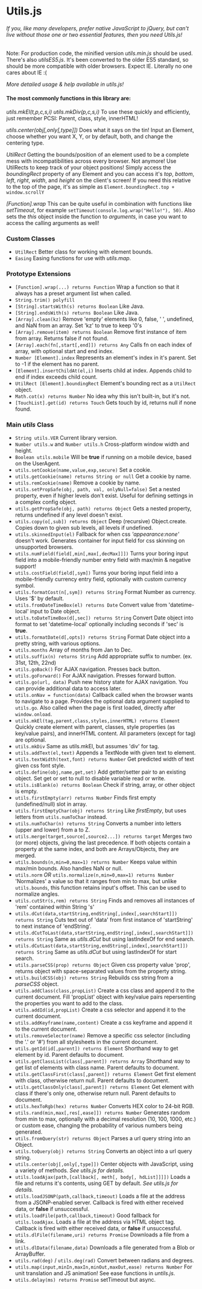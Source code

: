 # Utils.js
###### If you, like many developers, prefer native JavaScript to jQuery, but can't live without those one or two essential features, then you need Utils.js!

Note: For production code, the minified version *utils.min.js* should be used. There's also *utilsES5.js*. It's been converted to the older ES5 standard, so should be more compatible with older browsers. Expect IE. Literally no one cares about IE :(

*More detailed usage & help available in utils.js!*

#### The most commonly functions in this library are:

*utils.mkEl(t,p,c,s,i) utils.mkDiv(p,c,s,i)* To use these quickly and efficiently, just remember PCSI: Parent, class, style, innerHTML!

*utils.center(obj[,only[,type]])* Does what it says on the tin! Input an Element, choose whether you want X, Y, or by default, both, and change the centering type.

*UtilRect* Getting the bounds/position of an element used to be a complete mess with incompatibilities across every browser. Not anymore! Use UtilRects to keep track of your object positions! Simply access the *boundingRect* property of any Element and you can access it's *top*, *bottom*, *left*, *right*, *width*, and *height* on the client's screen! If you need this relative to the top of the page, it's as simple as `Element.boundingRect.top + window.scrollY`

*[Function].wrap* This can be quite useful in combination with functions like *setTimeout*, for example `setTimeout(console.log.wrap("Hello!"), 50)`. Also sets the *this* object inside the function to *arguments*, in case you want to access the calling arguments as well!

### Custom Classes
- `UtilRect` Better class for working with element bounds.
- `Easing` Easing functions for use with *utils.map*.

### Prototype Extensions
- `[Function].wrap(...) returns Function` Wrap a function so that it always has a preset argument list when called.
- `String.trim() polyfill`
- `[String].startsWith(s) returns Boolean` Like Java.
- `[String].endsWith(s) returns Boolean` Like Java.
- `[Array].clean(kz)` Remove 'empty' elements like 0, false, ' ', undefined, and NaN from an array. Set 'kz' to true to keep '0's
- `[Array].remove(item) returns Boolean` Remove first instance of item from array. Returns false if not found.
- `[Array].each(fn[,start[,end]]) returns Any` Calls fn on each index of array, with optional start and end index.
- `Number [Element].index` Represents an element's index in it's parent. Set to -1 if the element has no parent.
- `[Element].insertChildAt(el,i)` Inserts child at index. Appends child to end if index exceeds child count.
- `UtilRect [Element].boundingRect` Element's bounding rect as a `UtilRect` object.
- `Math.cot(x) returns Number` No idea why this isn't built-in, but it's not.
- `[TouchList].get(id) returns Touch` Gets touch by id, returns null if none found.

### Main *utils* Class
- `String utils.VER` Current library version.
- `Number utils.w` and `Number utils.h` Cross-platform window width and height.
- `Boolean utils.mobile` Will be **true** if running on a mobile device, based on the UserAgent.
- `utils.setCookie(name,value,exp,secure)` Set a cookie.
- `utils.getCookie(name) returns String or null` Get a cookie by name.
- `utils.remCookie(name)` Remove a cookie by name.
- `utils.setPropSafe(obj, path, val, onlyNull=false)` Set a nested property, even if higher levels don't exist. Useful for defining settings in a complex config object.
- `utils.getPropSafe(obj, path) returns Object` Gets a nested property, returns undefined if any level doesn't exist.
- `utils.copy(o[,sub]) returns Object` Deep (recursive) Object.create. Copies down to given sub levels, all levels if undefined.
- `utils.skinnedInput(el)` Fallback for when css *'appearance:none'* doesn't work. Generates container for input field for css skinning on unsupported browsers.
- `utils.numField(field[,min[,max[,decMax]]])` Turns your boring input field into a mobile-friendly number entry field with max/min & negative support!
- `utils.costField(field[,sym])` Turns your boring input field into a mobile-friendly currency entry field, optionally with custom currency symbol.
- `utils.formatCost(n[,sym]) returns String` Format Number as currency. Uses '$' by default.
- `utils.fromDateTimeBox(el) returns Date` Convert value from 'datetime-local' input to Date object.
- `utils.toDateTimeBox(d[,sec]) returns String` Convert Date object into format to set 'datetime-local' optionally including seconds if 'sec' is **true**.
- `utils.formatDate(d[,opts]) returns String` Format Date object into a pretty string, with various options.
- `utils.months` Array of months from Jan to Dec.
- `utils.suffix(n) returns String` Add appropriate suffix to number. (ex. 31st, 12th, 22nd)
- `utils.goBack()` For AJAX navigation. Presses back button.
- `utils.goForward()` For AJAX navigation. Presses forward button.
- `utils.go(url, data)` Push new history state for AJAX navigation. You can provide additional data to access later.
- `utils.onNav = function(data)` Callback called when the browser wants to navigate to a page. Provides the optional data argument supplied to `utils.go`. Also called when the page is first loaded, directly after `window.onload`.
- `utils.mkEl(tag,parent,class,styles,innerHTML) returns Element` Quickly create element with parent, classes, style properties (as key/value pairs), and innerHTML content. All parameters (except for tag) are optional.
- `utils.mkDiv` Same as utils.mkEl, but assumes 'div' for tag.
- `utils.addText(el,text)` Appends a TextNode with given text to element.
- `utils.textWidth(text,font) returns Number` Get predicted width of text given css font style.
- `utils.define(obj,name,get,set)` Add getter/setter pair to an existing object. Set get or set to null to disable variable read or write.
- `utils.isBlank(o) returns Boolean` Check if string, array, or other object is empty.
- `utils.firstEmpty(arr) returns Number` Finds first empty (undefined/null) slot in array.
- `utils.firstEmptyChar(obj) returns String` Like *firstEmpty*, but uses letters from `utils.numToChar` instead.
- `utils.numToChar(n) returns String` Converts a number into letters (upper and lower) from a to Z.
- `utils.merge(target,source[,source2...]) returns target` Merges two (or more) objects, giving the last precedence. If both objects contain a property at the same index, and both are Arrays/Objects, they are merged.
- `utils.bounds(n,min=0,max=1) returns Number` Keeps value within max/min bounds. Also handles NaN or null.
- `utils.norm` *OR* `utils.normalize(n,min=0,max=1) returns Number` 'Normalizes' a value so that it ranges from min to max, but unlike `utils.bounds`, this function retains input's offset. This can be used to normalize angles.
- `utils.cutStr(s,rem) returns String` Finds and removes all instances of 'rem' contained within String 's'
- `utils.dCut(data,startString,endString[,index[,searchStart]]) returns String` Cuts text out of 'data' from first instance of 'startString' to next instance of 'endString'.
- `utils.dCutToLast(data,startString,endString[,index[,searchStart]]) returns String` Same as *utils.dCut* but using lastIndexOf for end search.
- `utils.dCutLast(data,startString,endString[,index[,searchStart]]) returns String` Same as *utils.dCut* but using lastIndexOf for start search.
- `utils.parseCSS(prop) returns Object` Given css property value 'prop', returns object with space-separated values from the property string.
- `utils.buildCSS(obj) returns String` Rebuilds css string from a *parseCSS* object.
- `utils.addClass(class,propList)` Create a css class and append it to the current document. Fill 'propList' object with key/value pairs repersenting the properties you want to add to the class.
- `utils.addId(id,propList)` Create a css selector and append it to the current document.
- `utils.addKeyframe(name,content)` Create a css keyframe and append it to the current document.
- `utils.removeSelector(name)` Remove a specific css selector (including the '.' or '#') from all stylesheets in the current document.
- `utils.getId(id[,parent]) returns Element` Shorthand way to get element by id. Parent defaults to document.
- `utils.getClassList(class[,parent]) returns Array` Shorthand way to get list of elements with class name. Parent defaults to document.
- `utils.getClassFirst(class[,parent]) returns Element` Get first element with class, otherwise return null. Parent defaults to document.
- `utils.getClassOnly(class[,parent]) returns Element` Get element with class if there's only one, otherwise return null. Parent defaults to document.
- `utils.hexToRgb(hex) returns Number` Converts HEX color to 24-bit RGB.
- `utils.rand(min,max[,res[,ease]]) returns Number` Generates random from min to max, optionally with a decimal resolution (10, 100, 1000, etc.) or custom ease, changing the probability of various numbers being generated.
- `utils.fromQuery(str) returns Object` Parses a url query string into an Object.
- `utils.toQuery(obj) returns String` Converts an object into a url query string.
- `utils.center(obj[,only[,type]])` Center objects with JavaScript, using a variety of methods. *See utils.js for details.*
- `utils.loadAjax(path,[callback[, meth[, body[, hdList]]]])` Loads a file and returns it's contents, using GET by default. *See utils.js for details.*
- `utils.loadJSONP(path,callback,timeout)` Loads a file at the address from a JSONP-enabled server. Callback is fired with either received data, or **false** if unsuccessful.
- `utils.loadFile(path,callback,timeout)` Good fallback for `utils.loadAjax`. Loads a file at the address via HTML object tag. Callback is fired with either received data, or **false** if unsuccessful.
- `utils.dlFile(filename,uri) returns Promise` Downloads a file from a link.
- `utils.dlData(filename,data)` Downloads a file generated from a Blob or ArrayBuffer.
- `utils.rad(deg)` / `utils.deg(rad)` Convert between radians and degrees.
- `utils.map(input,minIn,maxIn,minOut,maxOut,ease) returns Number` For unit translation and JS animation! See ease functions in *untils.js*.
- `utils.delay(ms) returns Promise` setTimeout but async.